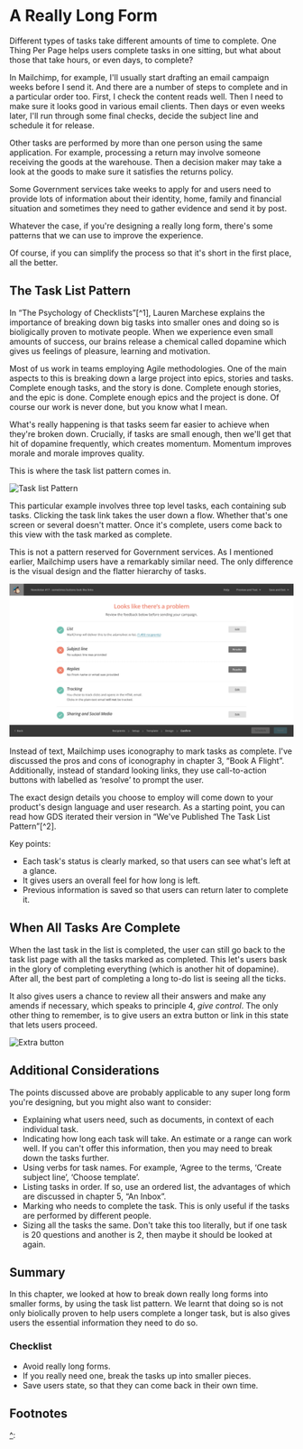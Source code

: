 # A Really Long Form

Different types of tasks take different amounts of time to complete. One Thing Per Page helps users complete tasks in one sitting, but what about those that take hours, or even days, to complete?

In Mailchimp, for example, I'll usually start drafting an email campaign weeks before I send it. And there are a number of steps to complete and in a particular order too. First, I check the content reads well. Then I need to make sure it looks good in various email clients. Then days or even weeks later, I'll run through some final checks, decide the subject line and schedule it for release.

Other tasks are performed by more than one person using the same application. For example, processing a return may involve someone receiving the goods at the warehouse. Then a decision maker may take a look at the goods to make sure it satisfies the returns policy.

Some Government services take weeks to apply for and users need to provide lots of information about their identity, home, family and financial situation and sometimes they need to gather evidence and send it by post.

Whatever the case, if you're designing a really long form, there's some patterns that we can use to improve the experience. 

Of course, if you can simplify the process so that it's short in the first place, all the better.

## The Task List Pattern

In “The Psychology of Checklists”[^1], Lauren Marchese explains the importance of breaking down big tasks into smaller ones and doing so is bioligically proven to motivate people. When we experience even small amounts of success, our brains release a chemical called dopamine which gives us feelings of pleasure, learning and motivation.

Most of us work in teams employing Agile methodologies. One of the main aspects to this is breaking down a large project into epics, stories and tasks. Complete enough tasks, and the story is done. Complete enough stories, and the epic is done. Complete enough epics and the project is done. Of course our work is never done, but you know what I mean.

What's really happening is that tasks seem far easier to achieve when they're broken down. Crucially, if tasks are small enough, then we'll get that hit of dopamine frequently, which creates momentum. Momentum improves morale and morale improves quality.

This is where the task list pattern comes in.

![Task list Pattern](.)

This particular example involves three top level tasks, each containing sub tasks. Clicking the task link takes the user down a flow. Whether that's one screen or several doesn't matter. Once it's complete, users come back to this view with the task marked as complete.

This is not a pattern reserved for Government services. As I mentioned earlier, Mailchimp users have a remarkably similar need. The only difference is the visual design and the flatter hierarchy of tasks.

![Mailchimp](./images/mailchimp_task_list.png)

Instead of text, Mailchimp uses iconography to mark tasks as complete. I've discussed the pros and cons of iconography in chapter 3, “Book A Flight”. Additionally, instead of standard looking links, they use call-to-action buttons with labelled as ‘resolve’ to prompt the user.

The exact design details you choose to employ will come down to your product's design language and user research. As a starting point, you can read how GDS iterated their version in “We've Published The Task List Pattern”[^2]. 

Key points:

- Each task's status is clearly marked, so that users can see what's left at a glance.
- It gives users an overall feel for how long is left.
- Previous information is saved so that users can return later to complete it.

## When All Tasks Are Complete

When the last task in the list is completed, the user can still go back to the task list page with all the tasks marked as completed. This let's users bask in the glory of completing everything (which is another hit of dopamine). After all, the best part of completing a long to-do list is seeing all the ticks.

It also gives users a chance to review all their answers and make any amends if necessary, which speaks to principle 4, *give control*. The only other thing to remember, is to give users an extra button or link in this state that lets users proceed.

![Extra button](.)

## Additional Considerations

The points discussed above are probably applicable to any super long form you're designing, but you might also want to consider:

- Explaining what users need, such as documents, in context of each individual task.
- Indicating how long each task will take. An estimate or a range can work well. If you can't offer this information, then you may need to break down the tasks further.
- Using verbs for task names. For example, ‘Agree to the terms, ‘Create subject line’, ‘Choose template’.
- Listing tasks in order. If so, use an ordered list, the advantages of which are discussed in chapter 5, “An Inbox”.
- Marking who needs to complete the task. This is only useful if the tasks are performed by different people.
- Sizing all the tasks the same. Don't take this too literally, but if one task is 20 questions and another is 2, then maybe it should be looked at again.

## Summary

In this chapter, we looked at how to break down really long forms into smaller forms, by using the task list pattern. We learnt that doing so is not only biolically proven to help users complete a longer task, but is also gives users the essential information they need to do so.

### Checklist

- Avoid really long forms.
- If you really need one, break the tasks up into smaller pieces.
- Save users state, so that they can come back in their own time.

## Footnotes

[^]: https://designnotes.blog.gov.uk/2017/04/04/weve-published-the-task-list-pattern/
[^]: Mailchimp
[^]: